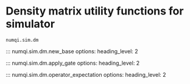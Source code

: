 # Density matrix utility functions for simulator

`numqi.sim.dm`

::: numqi.sim.dm.new_base
    options:
      heading_level: 2

::: numqi.sim.dm.apply_gate
    options:
      heading_level: 2

::: numqi.sim.dm.operator_expectation
    options:
      heading_level: 2
